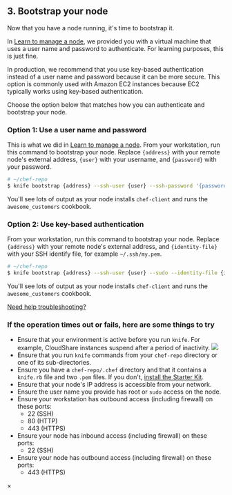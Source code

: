 ## 3. Bootstrap your node

Now that you have a node running, it's time to bootstrap it.

In [Learn to manage a node](/manage-a-node/rhel/), we provided you with a virtual machine that uses a user name and password to authenticate. For learning purposes, this is just fine.

In production, we recommend that you use key-based authentication instead of a user name and password because it can be more secure. This option is commonly used with Amazon EC2 instances because EC2 typically works using key-based authentication.

Choose the option below that matches how you can authenticate and bootstrap your node.

### Option 1: Use a user name and password

This is what we did in [Learn to manage a node](/manage-a-node/rhel/). From your workstation, run this command to bootstrap your node. Replace `{address}` with your remote node's external address, `{user}` with your username, and `{password}` with your password.

```bash
# ~/chef-repo
$ knife bootstrap {address} --ssh-user {user} --ssh-password '{password}' --sudo --use-sudo-password --node-name web_app_rhel --run-list 'recipe[awesome_customers]'
```

You'll see lots of output as your node installs `chef-client` and runs the `awesome_customers` cookbook.

### Option 2: Use key-based authentication

From your workstation, run this command to bootstrap your node. Replace `{address}` with your remote node's external address, and `{identity-file}` with your SSH identify file, for example <code class="file-path">~/.ssh/my.pem</code>.

```bash
# ~/chef-repo
$ knife bootstrap {address} --ssh-user {user} --sudo --identity-file {identity-file} --node-name web_app_rhel --run-list 'recipe[awesome_customers]'
```

You'll see lots of output as your node installs `chef-client` and runs the `awesome_customers` cookbook.

<a class="help-button radius" href="#" data-reveal-id="knife-help-modal">Need help troubleshooting?</a>

<div id="knife-help-modal" class="reveal-modal" data-reveal aria-labelledby="modalTitle" aria-hidden="true" role="dialog">
  <h3 id="modalTitle">If the operation times out or fails, here are some things to try</h3>
  <ul>
    <li>Ensure that your environment is active before you run <code>knife</code>. For example, CloudShare instances suspend after a period of inactivity. <img class="border" src="/assets/images/rhel/cloudshare-suspend.png"></img></li>
    <li>Ensure that you run <code>knife</code> commands from your <code class="file-path">chef-repo</code> directory or one of its sub-directories.</li>
    <li>Ensure you have a <code class="file-path">chef-repo/.chef</code> directory and that it contains a <code class="file-path">knife.rb</code> file and two <code class="file-path">.pem</code> files. If you don't, <a href="/manage-a-node/rhel/set-up-your-chef-server/#2installthestarterkit" target="_blank">install the Starter Kit</a>.</li>
    <li>Ensure that your node's IP address is accessible from your network.</li>
    <li>Ensure the user name you provide has root or <code>sudo</code> access on the node.</li>
    <li>Ensure your workstation has outbound access (including firewall) on these ports:
      <ul>
        <li>22 (SSH)</li>
        <li>80 (HTTP)</li>
        <li>443 (HTTPS)</li>
      </ul>
    </li>
    <li>Ensure your node has inbound access (including firewall) on these ports:
      <ul>
        <li>22 (SSH)</li>
      </ul>
    </li>
    <li>Ensure your node has outbound access (including firewall) on these ports:
      <ul>
        <li>443 (HTTPS)</li>
      </ul>
    </li>
  </ul>
  <a class="close-reveal-modal" aria-label="Close">&#215;</a>
</div>

